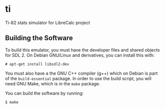 ti
==

Ti-82 stats simulator for LibreCalc project

Building the Software
---------------------

To build this emulator, you must have the developer files and shared objects
for SDL 2. On Debian GNU/Linux and derivatives, you can install this with:

    # apt-get install libsdl2-dev

You must also have a the GNU C++ compiler (g++) which on Debian is part of the
`build-essential` package. In order to use the build script, you will need GNU
Make, which is in the `make` package.

You can build the software by running:

    $ make
